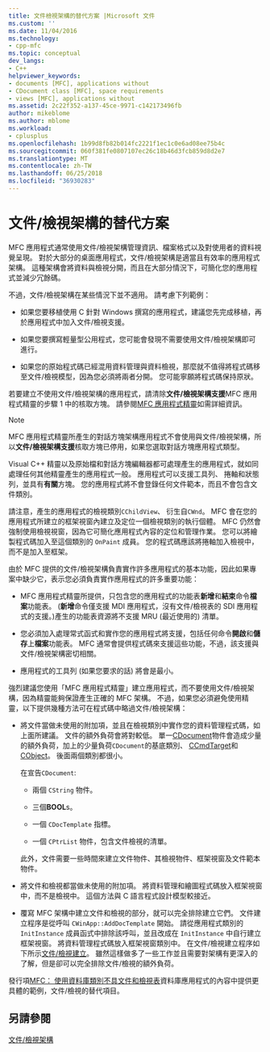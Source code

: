 ```yaml
---
title: 文件檢視架構的替代方案 |Microsoft 文件
ms.custom: ''
ms.date: 11/04/2016
ms.technology:
- cpp-mfc
ms.topic: conceptual
dev_langs:
- C++
helpviewer_keywords:
- documents [MFC], applications without
- CDocument class [MFC], space requirements
- views [MFC], applications without
ms.assetid: 2c22f352-a137-45ce-9971-c142173496fb
author: mikeblome
ms.author: mblome
ms.workload:
- cplusplus
ms.openlocfilehash: 1b99d8fb82b014fc2221f1ec1c0e6ad08ee75b4c
ms.sourcegitcommit: 060f381fe0807107ec26c18b46d3fcb859d8d2e7
ms.translationtype: MT
ms.contentlocale: zh-TW
ms.lasthandoff: 06/25/2018
ms.locfileid: "36930283"
---
```

# <a name="alternatives-to-the-documentview-architecture"></a>文件/檢視架構的替代方案
MFC 應用程式通常使用文件/檢視架構管理資訊、檔案格式以及對使用者的資料視覺呈現。 對於大部分的桌面應用程式，文件/檢視架構是適當且有效率的應用程式架構。 這種架構會將資料與檢視分開，而且在大部分情況下，可簡化您的應用程式並減少冗餘碼。  
  
 不過，文件/檢視架構在某些情況下並不適用。 請考慮下列範例：  
  
-   如果您要移植使用 C 針對 Windows 撰寫的應用程式，建議您先完成移植，再於應用程式中加入文件/檢視支援。  
  
-   如果您要撰寫輕量型公用程式，您可能會發現不需要使用文件/檢視架構即可進行。  
  
-   如果您的原始程式碼已經混用資料管理與資料檢視，那麼就不值得將程式碼移至文件/檢視模型，因為您必須將兩者分開。 您可能寧願將程式碼保持原狀。  
  
 若要建立不使用文件/檢視架構的應用程式，請清除**文件/檢視架構支援**MFC 應用程式精靈的步驟 1 中的核取方塊。 請參閱[MFC 應用程式精靈](../mfc/reference/mfc-application-wizard.md)如需詳細資訊。  
  
> [!NOTE]
>  MFC 應用程式精靈所產生的對話方塊架構應用程式不會使用與文件/檢視架構，所以**文件/檢視架構支援**核取方塊已停用，如果您選取對話方塊應用程式類型。  
  
 Visual C++ 精靈以及原始檔和對話方塊編輯器都可處理產生的應用程式，就如同處理任何其他精靈產生的應用程式一般。 應用程式可以支援工具列、 捲軸和狀態列，並具有**有關**方塊。 您的應用程式將不會登錄任何文件範本，而且不會包含文件類別。  
  
 請注意，產生的應用程式的檢視類別`CChildView`、 衍生自`CWnd`。 MFC 會在您的應用程式所建立的框架視窗內建立及定位一個檢視類別的執行個體。 MFC 仍然會強制使用檢視視窗，因為它可簡化應用程式內容的定位和管理作業。 您可以將繪製程式碼加入至這個類別的 `OnPaint` 成員。 您的程式碼應該將捲軸加入檢視中，而不是加入至框架。  
  
 由於 MFC 提供的文件/檢視架構負責實作許多應用程式的基本功能，因此如果專案中缺少它，表示您必須負責實作應用程式的許多重要功能：  
  
-   MFC 應用程式精靈所提供，只包含您的應用程式的功能表**新增**和**結束**命令**檔案**功能表。 (**新增**命令僅支援 MDI 應用程式，沒有文件/檢視表的 SDI 應用程式的支援。)產生的功能表資源將不支援 MRU (最近使用的) 清單。  
  
-   您必須加入處理常式函式和實作您的應用程式將支援，包括任何命令**開啟**和**儲存**上**檔案**功能表。 MFC 通常會提供程式碼來支援這些功能，不過，該支援與文件/檢視架構密切相關。  
  
-   應用程式的工具列 (如果您要求的話) 將會是最小。  
  
 強烈建議您使用「MFC 應用程式精靈」建立應用程式，而不要使用文件/檢視架構，因為精靈能夠保證產生正確的 MFC 架構。 不過，如果您必須避免使用精靈，以下提供幾種方法可在程式碼中略過文件/檢視架構：  
  
-   將文件當做未使用的附加項，並且在檢視類別中實作您的資料管理程式碼，如上面所建議。 文件的額外負荷會將對較低。 單一[CDocument](../mfc/reference/cdocument-class.md)物件會造成少量的額外負荷，加上的少量負荷`CDocument`的基底類別、 [CCmdTarget](../mfc/reference/ccmdtarget-class.md)和[CObject](../mfc/reference/cobject-class.md)。 後面兩個類別都很小。  
  
     在宣告`CDocument`:  
  
    -   兩個 `CString` 物件。  
  
    -   三個**BOOL**s。  
  
    -   一個 `CDocTemplate` 指標。  
  
    -   一個 `CPtrList` 物件，包含文件檢視的清單。  
  
     此外，文件需要一些時間來建立文件物件、其檢視物件、框架視窗及文件範本物件。  
  
-   將文件和檢視都當做未使用的附加項。 將資料管理和繪圖程式碼放入框架視窗中，而不是檢視中。 這個方法與 C 語言程式設計模型較接近。  
  
-   覆寫 MFC 架構中建立文件和檢視的部分，就可以完全排除建立它們。 文件建立程序是從呼叫 `CWinApp::AddDocTemplate` 開始。 請從應用程式類別的 `InitInstance` 成員函式中排除該呼叫，並且改成在 `InitInstance` 中自行建立框架視窗。 將資料管理程式碼放入框架視窗類別中。 在文件/檢視建立程序如下所示[文件/檢視建立](../mfc/document-view-creation.md)。 雖然這樣做多了一些工作並且需要對架構有更深入的了解，但是卻可以完全排除文件/檢視的額外負荷。  
  
 發行項[MFC： 使用資料庫類別不具文件和檢視表](../data/mfc-using-database-classes-without-documents-and-views.md)資料庫應用程式的內容中提供更具體的範例，文件/檢視的替代項目。  
  
## <a name="see-also"></a>另請參閱  
 [文件/檢視架構](../mfc/document-view-architecture.md)

